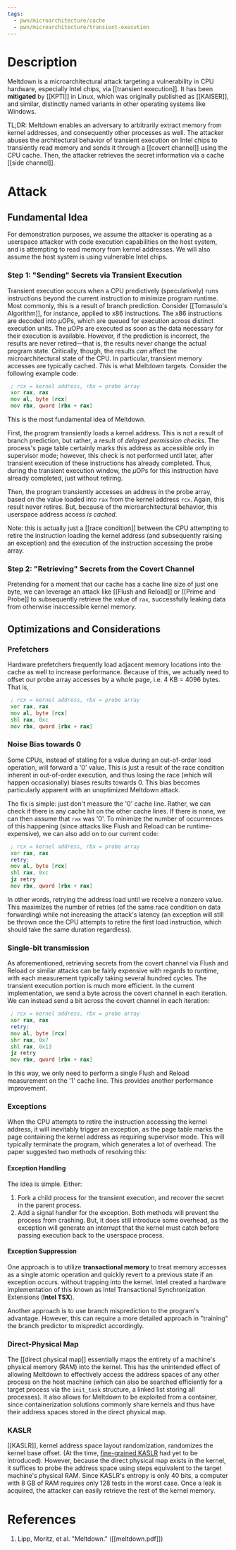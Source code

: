 ```yaml
---
tags:
  - pwn/microarchitecture/cache
  - pwn/microarchitecture/transient-execution
---
```

# Description
Meltdown is a microarchitectural attack targeting a vulnerability in CPU hardware, especially Intel chips, via [[transient execution]]. It has been **mitigated** by [[KPTI]] in Linux, which was originally published as [[KAISER]], and similar, distinctly named variants in other operating systems like Windows.

TL;DR: Meltdown enables an adversary to arbitrarily extract memory from kernel addresses, and consequently other processes as well. The attacker abuses the architectural behavior of transient execution on Intel chips to transiently read memory and sends it through a [[covert channel]] using the CPU cache. Then, the attacker retrieves the secret information via a cache [[side channel]].
# Attack
## Fundamental Idea
For demonstration purposes, we assume the attacker is operating as a userspace attacker with code execution capabilities on the host system, and is attempting to read memory from kernel addresses. We will also assume the host system is using vulnerable Intel chips.
### Step 1: "Sending" Secrets via Transient Execution
Transient execution occurs when a CPU predictively (speculatively) runs instructions beyond the current instruction to minimize program runtime. Most commonly, this is a result of branch prediction. Consider [[Tomasulo's Algorithm]], for instance, applied to x86 instructions. The x86 instructions are decoded into $\mu$OPs, which are queued for execution across distinct execution units. The $\mu$OPs are executed as soon as the data necessary for their execution is available. However, if the prediction is incorrect, the results are never retired—that is, the results never change the actual program state. Critically, though, the results *can* affect the microarchitectural state of the CPU. In particular, transient memory accesses are typically cached. *This* is what Meltdown targets. Consider the following example code:
```asm
 ; rcx = kernel address, rbx = probe array
 xor rax, rax
 mov al, byte [rcx] 
 mov rbx, qword [rbx + rax]
```
This is the most fundamental idea of Meltdown.

First, the program transiently loads a kernel address. This is not a result of branch prediction, but rather, a result of *delayed permission checks*. The process's page table certainly marks this address as accessible only in supervisor mode; however, this check is not performed until later, after transient execution of these instructions has already completed. Thus, during the transient execution window, the $\mu$OPs for this instruction have already completed, just without retiring.

Then, the program transiently accesses an address in the probe array, based on the value loaded into `rax` from the kernel address `rcx`. Again, this result never retires. But, because of the microarchitectural behavior, this userspace address access *is cached*.

Note: this is actually just a [[race condition]] between the CPU attempting to retire the instruction loading the kernel address (and subsequently raising an exception) and the execution of the instruction accessing the probe array.
### Step 2: "Retrieving" Secrets from the Covert Channel
Pretending for a moment that our cache has a cache line size of just one byte, we can leverage an attack like [[Flush and Reload]] or [[Prime and Probe]] to subsequently retrieve the value of `rax`, successfully leaking data from otherwise inaccessible kernel memory.
## Optimizations and Considerations
### Prefetchers
Hardware prefetchers frequently load adjacent memory locations into the cache as well to increase performance. Because of this, we actually need to offset our probe array accesses by a whole page, i.e. 4 KB = 4096 bytes. That is,
```asm
 ; rcx = kernel address, rbx = probe array
 xor rax, rax
 mov al, byte [rcx] 
 shl rax, 0xc
 mov rbx, qword [rbx + rax]
```
### Noise Bias towards 0
Some CPUs, instead of stalling for a value during an out-of-order load operation, will forward a '0' value. This is just a result of the race condition inherent in out-of-order execution, and thus losing the race (which will happen occasionally) biases results towards 0. This bias becomes particularly apparent with an unoptimized Meltdown attack.

The fix is simple: just don't measure the '0' cache line. Rather, we can check if there is any cache hit on the other cache lines. If there is none, we can then assume that `rax` was '0'. To minimize the number of occurrences of this happening (since attacks like Flush and Reload can be runtime-expensive), we can also add on to our current code:
```asm
 ; rcx = kernel address, rbx = probe array
 xor rax, rax
 retry:
 mov al, byte [rcx] 
 shl rax, 0xc
 jz retry
 mov rbx, qword [rbx + rax]
```
In other words, retrying the address load until we receive a nonzero value. This maximizes the number of retries (of the same race condition on data forwarding) while not increasing the attack's latency (an exception will still be thrown once the CPU attempts to retire the first load instruction, which should take the same duration regardless).
### Single-bit transmission
As aforementioned, retrieving secrets from the covert channel via Flush and Reload or similar attacks can be fairly expensive with regards to runtime, with each measurement typically taking several hundred cycles. The transient execution portion is much more efficient. In the current implementation, we send a byte across the covert channel in each iteration. We can instead send a bit across the covert channel in each iteration:
```asm
 ; rcx = kernel address, rbx = probe array
 xor rax, rax
 retry:
 mov al, byte [rcx] 
 shr rax, 0x7
 shl rax, 0x13
 jz retry
 mov rbx, qword [rbx + rax]
```
In this way, we only need to perform a single Flush and Reload measurement on the '1' cache line. This provides another performance improvement.
### Exceptions
When the CPU attempts to retire the instruction accessing the kernel address, it will inevitably trigger an exception, as the page table marks the page containing the kernel address as requiring supervisor mode. This will typically terminate the program, which generates a lot of overhead. The paper suggested two methods of resolving this:
#### Exception Handling
The idea is simple. Either:
1. Fork a child process for the transient execution, and recover the secret in the parent process.
2. Add a signal handler for the exception.
Both methods will prevent the process from crashing. But, it does still introduce some overhead, as the exception will generate an interrupt that the kernel must catch before passing execution back to the userspace process.
#### Exception Suppression
One approach is to utilize **transactional memory** to treat memory accesses as a single atomic operation and quickly revert to a previous state if an exception occurs. without trapping into the kernel. Intel created a hardware implementation of this known as Intel Transactional Synchronization Extensions (**Intel TSX**).

Another approach is to use branch misprediction to the program's advantage. However, this can require a more detailed approach in "training" the branch predictor to mispredict accordingly.
### Direct-Physical Map
The [[direct physical map]] essentially maps the entirety of a machine's physical memory (RAM) into the kernel. This has the unintended effect of allowing Meltdown to effectively access the address spaces of any other process on the host machine (which can also be searched efficiently for a target process via the `init_task` structure, a linked list storing all processes). It also allows for Meltdown to be exploited from a container, since containerization solutions commonly share kernels and thus have their address spaces stored in the direct physical map.
### KASLR
[[KASLR]], kernel address space layout randomization, randomizes the kernel base offset. (At the time, [fine-grained KASLR](https://lwn.net/Articles/812438/) had yet to be introduced). However, because the direct physical map exists in the kernel, it suffices to probe the address space using steps equivalent to the target machine's physical RAM. Since KASLR's entropy is only 40 bits, a computer with 8 GB of RAM requires only 128 tests in the worst case. Once a leak is acquired, the attacker can easily retrieve the rest of the kernel memory.
# References
1. Lipp, Moritz, et al. "Meltdown." ([[meltdown.pdf]])